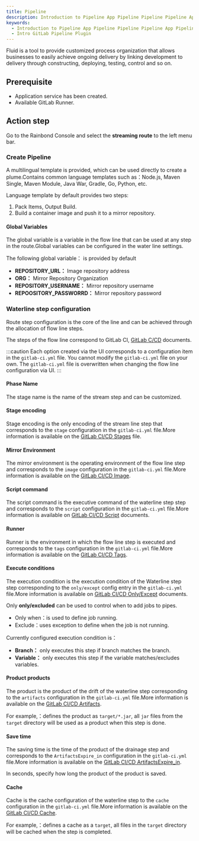 ```yaml
---
title: Pipeline
description: Introduction to Pipeline App Pipeline Pipeline Pipeline App Pipeline
keywords:
  - Introduction to Pipeline App Pipeline Pipeline Pipeline App Pipeline
  - Intro GitLab Pipeline Plugin
---
```


Fluid is a tool to provide customized process organization that allows businesses to easily achieve ongoing delivery by linking development to delivery through constructing, deploying, testing, control and so on.

## Prerequisite

- Application service has been created.
- Available GitLab Runner.

## Action step

Go to the Rainbond Console and select the **streaming route** to the left menu bar.

### Create Pipeline

A multilingual template is provided, which can be used directly to create a plume.Contains common language templates such as：Node.js, Maven Single, Maven Module, Java War, Gradle, Go, Python, etc.

Language template by default provides two steps:

1. Pack Items, Output Build.
2. Build a container image and push it to a mirror repository.

#### Global Variables

The global variable is a variable in the flow line that can be used at any step in the route.Global variables can be configured in the water line settings.

The following global variable： is provided by default

- **REPOSITORY_URL：** Image repository address
- **ORG：** Mirror Repository Organization
- **REPOSITORY_USERNAME：** Mirror repository username
- **REPOOSITORY_PASSWORRD：** Mirror repository password

### Waterline step configuration

Route step configuration is the core of the line and can be achieved through the allocation of flow line steps.

The steps of the flow line correspond to GitLab CI, [GitLab C/CD](https://docs.gitlab.com/e/ci/yaml/) documents.

:::caution
Each option created via the UI corresponds to a configuration item in the `gitlab-ci.yml` file. You cannot modify the `gitlab-ci.yml` file on your own. The `gitlab-ci.yml` file is overwritten when changing the flow line configuration via UI.
:::

#### Phase Name

The stage name is the name of the stream step and can be customized.

#### Stage encoding

Stage encoding is the only encoding of the stream line step that corresponds to the `stage` configuration in the `gitlab-ci.yml` file.More information is available on the [GitLab CI/CD Stages](https://docs.gitlab.com/e/ci/yaml/#stages) file.

#### Mirror Environment

The mirror environment is the operating environment of the flow line step and corresponds to the `image` configuration in the `gitlab-ci.yml` file.More information is available on the [GitLab CI/CD Image](https://docs.gitlab.com/e/ci/yaml/#image).

#### Script command

The script command is the executive command of the waterline step step and corresponds to the `script` configuration in the `gitlab-ci.yml` file.More information is available on [GitLab CI/CD Script](https://docs.gitlab.com/e/ci/yaml/#script) documents.

#### Runner

Runner is the environment in which the flow line step is executed and corresponds to the `tags` configuration in the `gitlab-ci.yml` file.More information is available on the [GitLab CI/CD Tags](https://docs.gitlab.com/e/ci/yaml/#tags).

#### Execute conditions

The execution condition is the execution condition of the Waterline step step corresponding to the `only/except` config entry in the `gitlab-ci.yml` file.More information is available on [GitLab CI/CD Only/Except](https://docs.gitlab.com/e/ci/yaml/#only--except) documents.

Only **only/excluded** can be used to control when to add jobs to pipes.

- Only when：is used to define job running.
- Exclude：uses exception to define when the job is not running.

Currently configured execution condition is：

- **Branch：** only executes this step if branch matches the branch.
- **Variable：** only executes this step if the variable matches/excludes variables.

#### Product products

The product is the product of the drift of the waterline step corresponding to the `artifacts` configuration in the `gitlab-ci.yml` file.More information is available on the [GitLab CI/CD Artifacts](https://docs.gitlab.com/e/ci/yaml/#artifacts).

For example,：defines the product as `target/*.jar`, all `jar` files from the `target` directory will be used as a product when this step is done.

#### Save time

The saving time is the time of the product of the drainage step and corresponds to the `ArtifactsExpire_in` configuration in the `gitlab-ci.yml` file.More information is available on the [GitLab CI/CD ArtifactsExpire_in](https://docs.gitlab.com/e/ci/yaml/#artifactsexppire_in).

In seconds, specify how long the product of the product is saved.

#### Cache

Cache is the cache configuration of the waterline step to the `cache` configuration in the `gitlab-ci.yml` file.More information is available on the [GitLab CI/CD Cache](https://docs.gitlab.com/e/ci/yaml/#cache).

For example,：defines a cache as a `target`, all files in the `target` directory will be cached when the step is completed.
